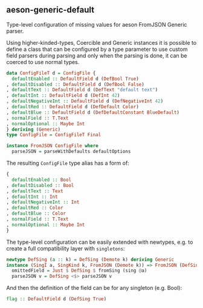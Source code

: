 ## aeson-generic-default

Type-level configuration of missing values for aeson FromJSON Generic parser.

Using higher-kinded-types, Coercible and Generic instances it is possible to define
a class that can be configured by a type parameter to use custom field
parsers during parsing and only when the parsing is done, it can be coerced
to use normal types.

```haskell
data ConfigFileT d = ConfigFile {
  defaultEnabled :: DefaultField d (DefBool True)
, defaultDisabled :: DefaultField d (DefBool False)
, defaultText :: DefaultField d (DefText "default text")
, defaultInt :: DefaultField d (DefInt 42)
, defaultNegativeInt :: DefaultField d (DefNegativeInt 42)
, defaultRed :: DefaultField d (DefDefault Color)
, defaultBlue :: DefaultField d (DefDefaultConstant BlueDefault)
, normalField :: T.Text
, normalOptional :: Maybe Int
} deriving (Generic)
type ConfigFile = ConfigFileT Final

instance FromJSON ConfigFile where
  parseJSON = parseWithDefaults defaultOptions
```

The resulting `ConfigFile` type alias has a form of:

```haskell
{
  defaultEnabled :: Bool
, defaultDisabled :: Bool
, defaultText :: Text
, defaultInt :: Int
, defaultNegativeInt :: Int
, defaultRed :: Color
, defaultBlue :: Color
, normalField :: T.Text
, normalOptional :: Maybe Int
}
```

The type-level configuration can be easily extended with newtypes, e.g. to create a full compatibility
layer with `singletons`:

```haskell
newtype DefSing (a :: k) = DefSing (Demote k) deriving Generic
instance (SingI a, SingKind k, FromJSON (Demote k)) => FromJSON (DefSing (a :: k)) where
  omittedField = Just $ DefSing $ fromSing (sing @a)
  parseJSON v = DefSing <$> parseJSON v
```

And then the definition of the field can be for any singleton (e.g. Bool):

```haskell
flag :: DefaultField d (DefSing True)
```
